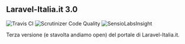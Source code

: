 ## Laravel-Italia.it 3.0

![Travis CI](https://travis-ci.org/laravel-italia/site.svg?branch=master)
![Scrutinizer Code Quality](https://scrutinizer-ci.com/g/laravel-italia/site/badges/quality-score.png?b=master)
![SensioLabsInsight](https://insight.sensiolabs.com/projects/3202f41e-8f99-4614-ac14-bfe4594e5d32/mini.png)

Terza versione (e stavolta andiamo open) del portale di Laravel-Italia.it.
